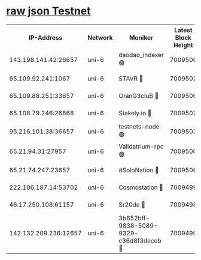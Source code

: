 [raw json Testnet](https://rpc-check.junot.stavr.tech/junot/rpc-junot-result.json)
=


<table><tr><th>IP-Address</th><th>Network</th><th>Moniker</th><th>Latest Block Height</th><th>Earliest Block Height</th><th>Catching Up</th><th>Tx Index</th><th>Voting Power</th><th>Scan Time</th></tr><tr><td>143.198.141.42:26657</td><td>uni-6</td><td>daodao_indexer 🟢</td><td>7009506</td><td>1</td><td>False</td><td>off</td><td>0</td><td>2024-01-13T14:18:55.638055014UTC</td></tr><tr><td>65.109.92.241:1067</td><td>uni-6</td><td>STAVR 🔴</td><td>7009502</td><td>1138541</td><td>False</td><td>on</td><td>6042</td><td>2024-01-13T14:18:45.508023865UTC</td></tr><tr><td>65.109.88.251:33657</td><td>uni-6</td><td>OranG3cluB 🔴</td><td>7009506</td><td>1138541</td><td>False</td><td>on</td><td>11</td><td>2024-01-13T14:19:00.168014909UTC</td></tr><tr><td>65.108.79.246:26668</td><td>uni-6</td><td>Stakely.io 🔴</td><td>7009502</td><td>1570872</td><td>False</td><td>on</td><td>1358933</td><td>2024-01-13T14:18:45.882594263UTC</td></tr><tr><td>95.216.101.38:36657</td><td>uni-6</td><td>testnets-node 🟢</td><td>7009503</td><td>1615130</td><td>False</td><td>on</td><td>0</td><td>2024-01-13T14:18:48.326486841UTC</td></tr><tr><td>65.21.94.31:27957</td><td>uni-6</td><td>Validatrium-rpc 🟢</td><td>7009500</td><td>2943363</td><td>False</td><td>on</td><td>0</td><td>2024-01-13T14:18:40.967029700UTC</td></tr><tr><td>65.21.74.247:23657</td><td>uni-6</td><td>#SoloNation 🔴</td><td>7009506</td><td>5208001</td><td>False</td><td>on</td><td>112</td><td>2024-01-13T14:18:54.778067368UTC</td></tr><tr><td>222.106.187.14:53702</td><td>uni-6</td><td>Cosmostation 🔴</td><td>7009499</td><td>5344501</td><td>False</td><td>on</td><td>110003</td><td>2024-01-13T14:18:38.510806184UTC</td></tr><tr><td>46.17.250.108:61157</td><td>uni-6</td><td>Sr20de 🔴</td><td>7009498</td><td>6419777</td><td>False</td><td>on</td><td>37</td><td>2024-01-13T14:18:33.915367715UTC</td></tr><tr><td>142.132.209.236:12657</td><td>uni-6</td><td>3b652bff-9838-5089-9329-c36d8f3deceb 🔴</td><td>7009499</td><td>6991280</td><td>False</td><td>on</td><td>157563</td><td>2024-01-13T14:18:37.176079097UTC</td></tr></table>